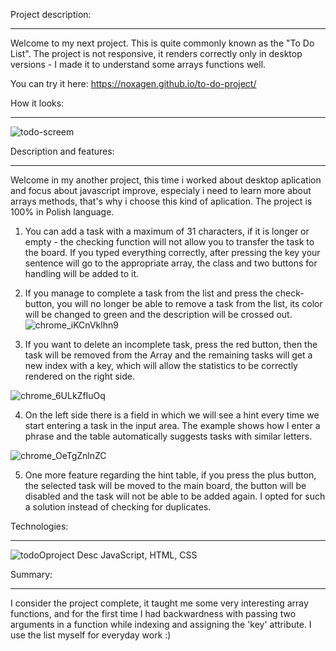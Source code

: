 Project description:
___________
Welcome to my next project. This is quite commonly known as the "To Do List". The project is not responsive, it renders correctly only in desktop versions - I made it to understand some arrays functions well.

You can try it here: https://noxagen.github.io/to-do-project/

How it looks:
_______________
![todo-screem](https://user-images.githubusercontent.com/87094041/171009732-7aa7baf3-f1b3-4f27-ad93-d2ab66f944df.jpg)

Description and features:
_______________

Welcome in my another project, this time i worked about desktop aplication and focus about javascript improve, especialy i need to learn more
about arrays methods, that's why i choose this kind of aplication. The project is 100% in Polish language.

1. You can add a task with a maximum of 31 characters, if it is longer or empty - the checking function will not allow you to transfer the task to the board. If you typed everything correctly, after pressing the key your sentence will go to the appropriate array, the class and two buttons for handling will be added to it.

2. If you manage to complete a task from the list and press the check-button, you will no longer be able to remove a task from the list, its color will be changed to green and the description will be crossed out.
![chrome_iKCnVklhn9](https://user-images.githubusercontent.com/87094041/187405715-0555f049-845e-44a7-b3a0-8e37d3b0c68c.png)

3. If you want to delete an incomplete task, press the red button, then the task will be removed from the Array and the remaining tasks will get a new index with a key, which will allow the statistics to be correctly rendered on the right side.

![chrome_6ULkZfIuOq](https://user-images.githubusercontent.com/87094041/187407567-6d701d00-29f1-4440-b35e-91cf2ffa5dfa.png)


4. On the left side there is a field in which we will see a hint every time we start entering a task in the input area. The example shows how I enter a phrase and the table automatically suggests tasks with similar letters.

![chrome_OeTgZnlnZC](https://user-images.githubusercontent.com/87094041/187407505-a8285810-4d28-42c8-9ac2-3fcafd04cc66.png)

5. One more feature regarding the hint table, if you press the plus button, the selected task will be moved to the main board, the button will be disabled and the task will not be able to be added again. I opted for such a solution instead of checking for duplicates.


Technologies:
_______________
![todoOproject Desc](https://user-images.githubusercontent.com/87094041/187405388-c26966e9-cb29-4d41-bb73-a03a13d42b1a.png)
JavaScript, HTML, CSS

Summary:
_______________
I consider the project complete, it taught me some very interesting array functions, and for the first time I had backwardness with passing two arguments in a function while indexing and assigning the 'key' attribute. I use the list myself for everyday work :)
